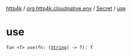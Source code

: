 [http4k](../../index.md) / [org.http4k.cloudnative.env](../index.md) / [Secret](index.md) / [use](./use.md)

# use

`fun <T> use(fn: (`[`String`](https://kotlinlang.org/api/latest/jvm/stdlib/kotlin/-string/index.html)`) -> T): T`
